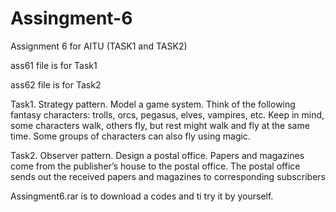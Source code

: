 # Assingment-6
Assignment 6 for AITU (TASK1 and TASK2)

ass61 file is for Task1

ass62 file is for Task2

Task1. Strategy pattern. Model a game system. Think of the following fantasy
characters: trolls, orcs, pegasus, elves, vampires, etc. Keep in mind, some
characters walk, others fly, but rest might walk and fly at the same time. Some
groups of characters can also fly using magic.

Task2. Observer pattern. Design a postal office. Papers and magazines come from
the publisher’s house to the postal office. The postal office sends out the
received papers and magazines to corresponding subscribers

Assingment6.rar is to download a codes and ti try it by yourself.
